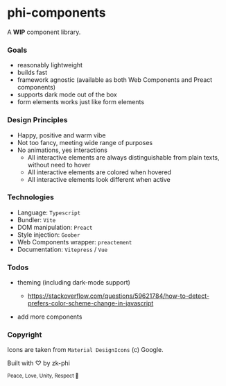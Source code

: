 # phi-components

A **WIP** component library.

### Goals

- reasonably lightweight
- builds fast
- framework agnostic (available as both Web Components and Preact components)
- supports dark mode out of the box
- form elements works just like form elements

### Design Principles

- Happy, positive and warm vibe
- Not too fancy, meeting wide range of purposes
- No animations, yes interactions
  - All interactive elements are always distinguishable from plain texts, without need to hover
  - All interactive elements are colored when hovered
  - All interactive elements look different when active

### Technologies

- Language: `Typescript`
- Bundler: `Vite`
- DOM manipulation: `Preact`
- Style injection: `Goober`
- Web Components wrapper: `preactement`
- Documentation: `Vitepress` / `Vue`

### Todos

- theming (including dark-mode support)
  - https://stackoverflow.com/questions/59621784/how-to-detect-prefers-color-scheme-change-in-javascript

- add more components

### Copyright

Icons are taken from `Material DesignIcons` (c) Google.

Built with ♡ by zk-phi

<small>Peace, Love, Unity, Respect 🫶</small>
